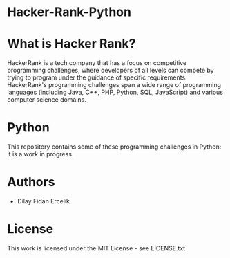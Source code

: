 # Hacker-Rank-Python


# What is Hacker Rank?

HackerRank is a tech company that has a focus on competitive programming challenges, where developers of all levels can compete by trying to program under the guidance of specific requirements. HackerRank's programming challenges span a wide range of programming languages (including Java, C++, PHP, Python, SQL, JavaScript) and various computer science domains.


# Python

This repository contains some of these programming challenges in Python: it is a work in progress.


# Authors
- Dilay Fidan Ercelik

# License 
This work is licensed under the MIT License - see LICENSE.txt
